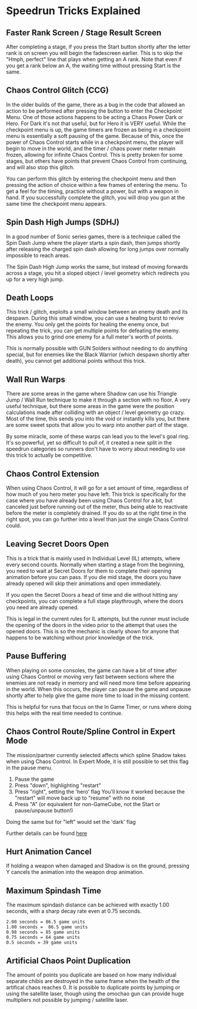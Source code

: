 # Speedrun Tricks Explained

## Faster Rank Screen / Stage Result Screen
After completing a stage, if you press the Start button shortly after the letter rank is on screen you will begin the fadescreen earlier. This is to skip the "Hmph, perfect" line that plays when getting an A rank. Note that even if you get a rank below an A, the waiting time without pressing Start is the same.

## Chaos Control Glitch (CCG)
In the older builds of the game, there as a bug in the code that allowed an action to be performed after pressing the button to enter the Checkpoint Menu. One of those actions happens to be acting a Chaos Power Dark or Hero.  For Dark it's not that useful, but for Hero it is VERY useful.  While the checkpoint menu is up, the game timers are frozen as being in a checkpoint menu is essentially a soft pausing of the game. Because of this, once the power of Chaos Control starts while in a checkpoint menu, the player will begin to move in the world, and the timer / chaos power meter remain frozen, allowing for infinite Chaos Control. This is pretty broken for some stages, but others have points that prevent Chaos Control from continuing, and will also stop this glitch.

You can perform this glitch by entering the checkpoint menu and then pressing the action of choice within a few frames of entering the menu. To get a feel for the timing, practice without a power, but with a weapon in hand.  If you successfully complete the glitch, you will drop you gun at the same time the checkpoint menu appears.

## Spin Dash High Jumps (SDHJ)
In a good number of Sonic series games, there is a technique called the Spin Dash Jump where the player starts a spin dash, then jumps shortly after releasing the charged spin dash allowing for long jumps over normally impossible to reach areas.

The Spin Dash High Jump works the same, but instead of moving forwards across a stage, you hit a sloped object / level geometry which redirects you up for a very high jump.

## Death Loops
This trick / glitch, exploits a small window between an enemy death and its despawn. During this small window, you can use a healing burst to revive the enemy. You only get the points for healing the enemy once, but repeating the trick, you can get multiple points for defeating the enemy. This allows you to grind one enemy for a full meter's worth of points.  

This is normally possible with GUN Solders without needing to do anything special, but for enemies like the Black Warrior (which despawn shortly after death), you cannot get additional points without this trick.

## Wall Run Warps
There are some areas in the game where Shadow can use his Triangle Jump / Wall Run technique to make it through a section with no floor. A very useful technique, but there some areas in the game were the position calculations made after colliding with an object / level geometry go crazy. Most of the time, this sends you into the void or instantly kills you, but there are some sweet spots that allow you to warp into another part of the stage.  

By some miracle, some of these warps can lead you to the level's goal ring. It's so powerful, yet so difficult to pull of, it created a new split in the speedrun categories so runners don't have to worry about needing to use this trick to actually be competitive.

## Chaos Control Extension
When using Chaos Control, it will go for a set amount of time, regardless of how much of you hero meter you have left. This trick is specifically for the case where you have already been using Chaos Control for a bit, but canceled just before running out of the meter, thus being able to reactivate before the meter is completely drained. If you do so at the right time in the right spot, you can go further into a level than just the single Chaos Control could.

## Leaving Secret Doors Open
This is a trick that is mainly used in Individual Level (IL) attempts, where every second counts. Normally when starting a stage from the beginning, you need to wait at Secret Doors for them to complete their opening animation before you can pass. If you die mid stage, the doors you have already opened will skip their animations and open immediately.  

If you open the Secret Doors a head of time and die without hitting any checkpoints, you can complete a full stage playthrough, where the doors you need are already opened.

This is legal in the current rules for IL attempts, but the runner must include the opening of the doors in the video prior to the attempt that uses the opened doors. This is so the mechanic is clearly shown for anyone that happens to be watching without prior knowledge of the trick.

## Pause Buffering
When playing on some consoles, the game can have a bit of time after using Chaos Control or moving very fast between sections where the enemies are not ready in memory and will need more time before appearing in the world. When this occurs, the player can pause the game and unpause shortly after to help give the game more time to load in the missing content.  

This is helpful for runs that focus on the In Game Timer, or runs where doing this helps with the real time needed to continue.

## Chaos Control Route/Spline Control in Expert Mode
The mission/partner currently selected affects which spline Shadow takes when using Chaos Control. In Expert Mode, it is still possible to set this flag in the pause menu.

1. Pause the game
2. Press "down", highlighting "restart"
3. Press "right", setting the 'hero' flag
You'll know it worked because the "restart" will move back up to "resume" with no noise
4. Press "A" (or equivalent for non-GameCube, not the Start or pause/unpause button!)

Doing the same but for "left" would set the 'dark' flag

Further details can be found [here](ExpertCCRouteControl)

## Hurt Animation Cancel
If holding a weapon when damaged and Shadow is on the ground, pressing Y cancels the animation into the weapon drop animation.

## Maximum Spindash Time
The maximum spindash distance can be achieved with exactly 1.00 seconds, with a sharp decay rate even at 0.75 seconds.
```
2.00 seconds = 86.5 game units
1.00 seconds =  86.5 game units
0.98 seconds = 85 game units
0.75 seconds = 64 game units
0.5 seconds = 39 game units
```

## Artificial Chaos Point Duplication
The amount of points you duplicate are based on how many individual separate chibis are destroyed in the same frame when the health of the artifical chaos reaches 0.
It is possible to duplicate points by jumping or using the satellite laser, though using the omochao gun can provide huge multipliers not possible by jumping / satellite laser.
